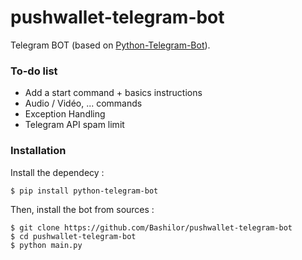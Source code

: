 # pushwallet-telegram-bot

Telegram BOT (based on [Python-Telegram-Bot](https://github.com/python-telegram-bot/python-telegram-bot)).

### To-do list

  - Add a start command + basics instructions
  - Audio / Vidéo, ... commands
  - Exception Handling
  - Telegram API spam limit

### Installation

Install the dependecy :
```
$ pip install python-telegram-bot
```

Then, install the bot from sources :
```
$ git clone https://github.com/Bashilor/pushwallet-telegram-bot
$ cd pushwallet-telegram-bot 
$ python main.py
```
